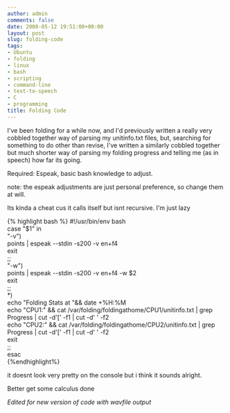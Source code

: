 ```yaml
---
author: admin
comments: false
date: 2008-05-12 19:51:00+00:00
layout: post
slug: folding-code
tags:
- Ubuntu
- folding
- linux
- bash
- scripting
- command-line
- text-to-speech
- C
- programming
title: Folding Code
---
```



I've been folding for a while now, and I'd previously written a really very cobbled together way of parsing my unitinfo.txt files, but, searching for something to do other than revise, I've written a similarly cobbled together but much shorter way of parsing my folding progress and telling me (as in speech) how far its going.  
  
Required: Espeak, basic bash knowledge to adjust.  
  
note: the espeak adjustments are just personal preference, so change them at will.  
  
Its kinda a cheat cus it calls itself but isnt recursive. I'm just lazy  
  
{% highlight bash %}
  #!/usr/bin/env bash  
  case "$1" in  
  "-v")  
   points | espeak --stdin -s200 -v en+f4  
   exit  
   ;;  
  "-w")  
   points | espeak --stdin -s200 -v en+f4 -w $2  
   exit  
   ;;  
  *)   
   echo "Folding Stats at "&& date +%H:%M  
   echo "CPU1:" && cat /var/folding/foldingathome/CPU1/unitinfo.txt | grep Progress | cut -d'[' -f1 | cut -d' ' -f2  
   echo "CPU2:" && cat /var/folding/foldingathome/CPU2/unitinfo.txt | grep Progress | cut -d'[' -f1 | cut -d' ' -f2  
   exit  
   ;;  
  esac  
{%endhighlight%}

it doesnt look very pretty on the console but i think it sounds alright.  
  
Better get some calculus done  
  
_Edited for new version of code with wavfile output_
